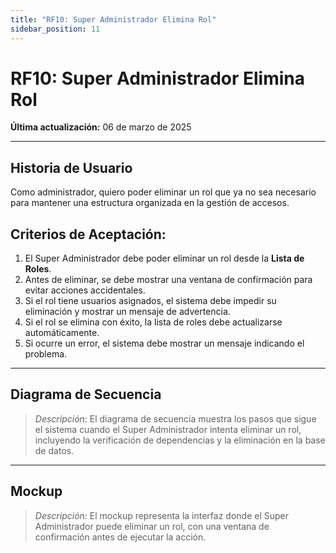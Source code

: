 ```yaml
---
title: "RF10: Super Administrador Elimina Rol"  
sidebar_position: 11
---
```


# RF10: Super Administrador Elimina Rol  

**Última actualización:** 06 de marzo de 2025  

---

## Historia de Usuario  

Como administrador, quiero poder eliminar un rol que ya no sea necesario para mantener una estructura organizada en la gestión de accesos.


## **Criterios de Aceptación:**  

1. El Super Administrador debe poder eliminar un rol desde la **Lista de Roles**.  
2. Antes de eliminar, se debe mostrar una ventana de confirmación para evitar acciones accidentales.  
3. Si el rol tiene usuarios asignados, el sistema debe impedir su eliminación y mostrar un mensaje de advertencia.  
4. Si el rol se elimina con éxito, la lista de roles debe actualizarse automáticamente.  
5. Si ocurre un error, el sistema debe mostrar un mensaje indicando el problema.  

---

## **Diagrama de Secuencia**  

> *Descripción*: El diagrama de secuencia muestra los pasos que sigue el sistema cuando el Super Administrador intenta eliminar un rol, incluyendo la verificación de dependencias y la eliminación en la base de datos.  

---

## **Mockup**  

> *Descripción*: El mockup representa la interfaz donde el Super Administrador puede eliminar un rol, con una ventana de confirmación antes de ejecutar la acción.  
